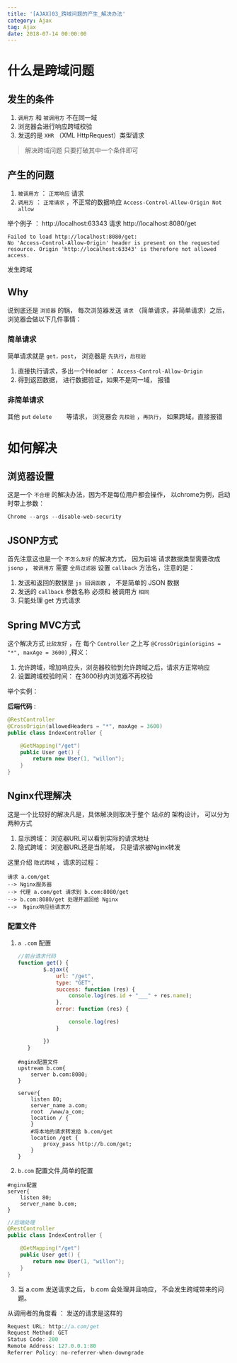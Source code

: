 ```yaml
---
title: '[AJAX]03_跨域问题的产生_解决办法'
category: Ajax
tag: Ajax
date: 2018-07-14 00:00:00
---
```




# 什么是跨域问题

## 发生的条件

1.  `调用方`   和 `被调用方` 不在同一域
2. 浏览器会进行响应跨域校验
3. 发送的是 `XHR`  （XML HttpRequest）类型请求

> 解决跨域问题 只要打破其中一个条件即可

## 产生的问题

1.  `被调用方` ： `正常响应`  请求
2.  `调用方` ： `正常请求` ，不正常的数据响应  `Access-Control-Allow-Origin Not allow`

举个例子 ： http://localhost:63343 请求  http://localhost:8080/get

```
Failed to load http://localhost:8080/get: 
No 'Access-Control-Allow-Origin' header is present on the requested resource. Origin 'http://localhost:63343' is therefore not allowed access.
```

发生跨域



## Why

说到底还是 `浏览器` 的锅， 每次浏览器发送 `请求` （简单请求，非简单请求）之后，浏览器会做以下几件事情：



### 简单请求

简单请求就是 `get，post`， 浏览器是 `先执行`，`后校验` 

1. 直接执行请求，多出一个Header ： `Access-Control-Allow-Origin`
2. 得到返回数据， 进行数据验证，如果不是同一域， 报错

### 非简单请求

其他 `put` `delete	` 等请求， 浏览器会 `先校验`  ，`再执行`， 如果跨域，直接报错



# 如何解决



##  浏览器设置

这是一个 `不合理` 的解决办法，因为不是每位用户都会操作， 以chrome为例，启动时带上参数： 

```
Chrome --args --disable-web-security
```



##  JSONP方式

首先注意这也是一个 `不怎么友好` 的解决方式， 因为前端 请求数据类型需要改成 `jsonp` ， `被调用方` 需要 `全局过滤器`  设置 `callback` 方法名，注意的是：

1. 发送和返回的数据是 `js 回调函数` ， 不是简单的 JSON 数据
2. 发送的 `callback`  参数名称 必须和 被调用方 `相同` 
3. 只能处理 get 方式请求

## Spring MVC方式

这个解决方式 `比较友好` ，在 每个 `Controller` 之上写 `@CrossOrigin(origins = "*", maxAge = 3600)` ,释义：

1. 允许跨域，增加响应头，浏览器校验到允许跨域之后，请求方正常响应
2. 设置跨域校验时间： 在3600秒内浏览器不再校验

举个实例： 

**后端代码** : 

```java
@RestController
@CrossOrigin(allowedHeaders = "*", maxAge = 3600)
public class IndexController {

    @GetMapping("/get")
    public User get() {
        return new User(1, "willon");
    }
}

```





## Nginx代理解决

这是一个比较好的解决凡是，具体解决则取决于整个 站点的 架构设计， 可以分为两种方式 

1. 显示跨域：  浏览器URL可以看到实际的请求地址
2. 隐式跨域： 浏览器URL还是当前域， 只是请求被Nginx转发

这里介绍 `隐式跨域` ，请求的过程： 

```
请求 a.com/get 
--> Nginx服务器 
--> 代理 a.com/get 请求到 b.com:8080/get
--> b.com:8080/get 处理并返回给 Nginx  
-->  Nginx响应给请求方

```



### 配置文件

1. `a .com`  配置

   ```javascript
   //前台请求代码
   function get() {
           $.ajax({
               url: "/get",
               type: "GET",
               success: function (res) {
                   console.log(res.id + "___" + res.name);
               },
               error: function (res) {
   
                   console.log(res)
               }
   
           })
      }
   ```

   ```nginx
   #nginx配置文件
   upstream b.com{
       server b.com:8080;
   }
   
   server{
       listen 80;
       server_name a.com;
       root  /www/a_com;
       location / {
       }
       #将本地的请求转发给 b.com/get
       location /get {
           proxy_pass http://b.com/get;
       }
   }
   
   ```

   

2.  `b.com` 配置文件,简单的配置

   ```nginx
   #nginx配置
   server{
       listen 80;
       server_name b.com;
   }
   ```

   ```java
   //后端处理
   @RestController
   public class IndexController {
   
       @GetMapping("/get")
       public User get() {
           return new User(1, "willon");
       }
   }
   ```

3. 当 a.com 发送请求之后， b.com 会处理并且响应， 不会发生跨域带来的问题。



从调用者的角度看 ： 发送的请求是这样的

```javascript
Request URL: http://a.com/get
Request Method: GET
Status Code: 200 
Remote Address: 127.0.0.1:80
Referrer Policy: no-referrer-when-downgrade
```

